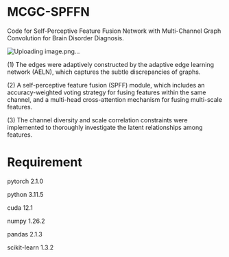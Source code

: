 # MCGC-SPFFN
Code for Self-Perceptive Feature Fusion Network with Multi-Channel Graph Convolution for Brain Disorder Diagnosis.

![Uploading image.png…]()


(1) The edges were adaptively constructed by the adaptive edge learning network (AELN), which captures the subtle discrepancies of graphs.

(2) A self-perceptive feature fusion (SPFF) module, which includes an accuracy-weighted voting strategy for fusing features within the same channel, and a multi-head cross-attention mechanism for fusing multi-scale features. 

(3) The channel diversity and scale correlation constraints were implemented to thoroughly investigate the latent relationships among features.
# Requirement
pytorch 2.1.0

python 3.11.5

cuda 12.1

numpy 1.26.2

pandas 2.1.3

scikit-learn 1.3.2
